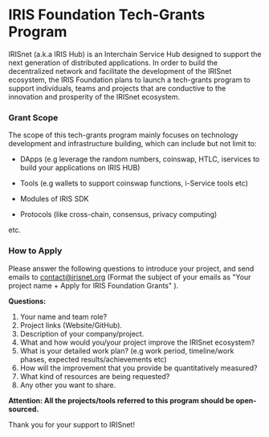 # IRIS Foundation Tech-Grants Program

IRISnet (a.k.a IRIS Hub) is an Interchain Service Hub designed to support the next generation of distributed applications. In order to build the decentralized network and facilitate the development of the IRISnet ecosystem, the IRIS Foundation plans to launch a tech-grants program to support individuals, teams and projects that are conductive to the innovation and prosperity of the IRISnet ecosystem.

### Grant Scope

The scope of this tech-grants program mainly focuses on technology development and infrastructure building,  which can include but not limit to: 

- DApps (e.g leverage the random numbers, coinswap, HTLC, iservices to build your applications on IRIS HUB)

- Tools (e.g wallets to support coinswap functions, i-Service tools etc)

- Modules of IRIS SDK

- Protocols (like cross-chain, consensus, privacy computing)

etc.

### How to Apply

Please answer the following questions to introduce your project, and send emails to contact@irisnet.org (Format the subject of your emails as "Your project name + Apply for IRIS Foundation Grants" ). 

**Questions:**

1. Your name and team role?
2. Project links (Website/GitHub).
3. Description of your company/project.
4. What and how would you/your project improve the IRISnet ecosystem?
5. What is your detailed work plan? (e.g work period, timeline/work phases, expected results/achievements etc)
6. How will the improvement that you provide be quantitatively measured?
7. What kind of resources are being requested? 
8. Any other you want to share. 


**Attention: All the projects/tools referred to this program should be open-sourced.**


Thank you for your support to IRISnet!
